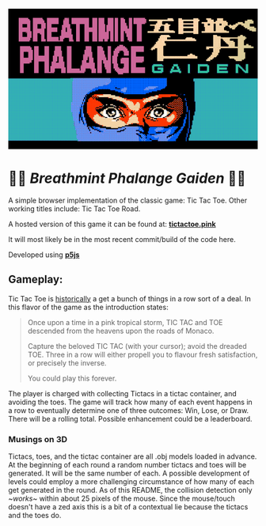 ![spash](graphic_assets/bpg_splash.gif) <!-- .element width="100%" -->
# :pill::pill: _Breathmint Phalange Gaiden_ :pill::pill:
A simple browser implementation of the classic game: Tic Tac Toe. Other working titles include: Tic Tac Toe Road.

A hosted version of this game it can be found at: 
**[tictactoe.pink](http://tictactoe.pink)**

It will most likely be in the most recent commit/build of the code here.

Developed using **[p5js](https://p5js.org/)**

## Gameplay:
Tic Tac Toe is [historically](https://en.wikipedia.org/wiki/Gomoku) a get a bunch of things in a row sort of a deal. In this flavor of the game as the introduction states:

>Once upon a time in a pink tropical storm, TIC TAC and TOE descended from the heavens upon the roads of Monaco. <p>Capture the beloved TIC TAC (with your cursor); avoid the dreaded TOE. Three in a row will either propell you to flavour fresh satisfaction, or precisely the inverse. <p> You could play this forever.

The player is charged with collecting Tictacs in a tictac container, and avoiding the toes. The game will track how many of each event happens in a row to eventually determine one of three outcomes: Win, Lose, or Draw. There will be a rolling total. Possible enhancement could be a leaderboard.

### Musings on 3D
Tictacs, toes, and the tictac container are all .obj models loaded in advance. At the beginning of each round a random number tictacs and toes will be generated. It will be the same number of each. A possible development of levels could employ a more challenging circumstance of how many of each get generated in the round. As of this README, the collision detection only ~*works*~ within about 25 pixels of the mouse. Since the mouse/touch doesn't have a zed axis this is a bit of a contextual lie because the tictacs and the toes do.   